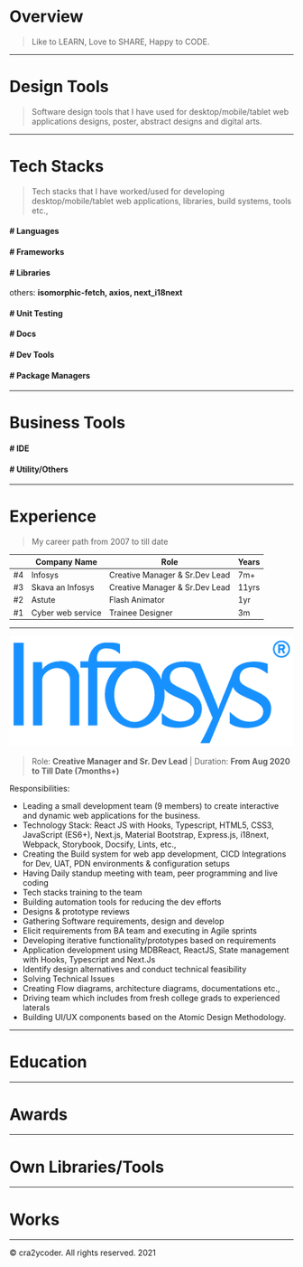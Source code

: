 # Overview

> Like to LEARN, Love to SHARE, Happy to CODE.

<div id="detail-card-wrapper" class="details-card-wrapper"></div>

<hr />

# Design Tools

> Software design tools that I have used for desktop/mobile/tablet web applications designs, poster, abstract designs and digital arts.

<div id="designtools" class="logo-wrapper"></div>

<hr />

# Tech Stacks

> Tech stacks that I have worked/used for developing desktop/mobile/tablet web applications, libraries, build systems, tools etc.,

#### # Languages

<div id="languages" class="logo-wrapper"></div>

#### # Frameworks

<div id="frameworks" class="logo-wrapper"></div>

#### # Libraries

<div id="libraries" class="logo-wrapper"></div>

others: **isomorphic-fetch, axios, next_i18next**

#### # Unit Testing

<div id="unittesting" class="logo-wrapper"></div>

#### # Docs

<div id="docs" class="logo-wrapper"></div>

#### # Dev Tools

<div id="devtools" class="logo-wrapper"></div>

#### # Package Managers

<div id="packagemanagers" class="logo-wrapper"></div>

<hr />

# Business Tools

#### # IDE

<div id="ide" class="logo-wrapper"></div>

#### # Utility/Others

<div id="utility" class="logo-wrapper"></div>

<hr />

# Experience

> My career path from 2007 to till date

|     | Company Name      | Role                           | Years |
| --- | ----------------- | ------------------------------ | ----- |
| #4  | Infosys           | Creative Manager & Sr.Dev Lead | 7m+   |
| #3  | Skava an Infosys  | Creative Manager & Sr.Dev Lead | 11yrs |
| #2  | Astute            | Flash Animator                 | 1yr   |
| #1  | Cyber web service | Trainee Designer               | 3m    |

<hr />

<div class="tech-logo-img">
    <img src="./assets/logo_infy.jpg" />
</div>

> Role: **Creative Manager and Sr. Dev Lead** | Duration: **From Aug 2020 to Till Date (7months+)**

Responsibilities:

- Leading a small development team (9 members) to create interactive and dynamic web applications for the business.
- Technology Stack: React JS with Hooks, Typescript, HTML5, CSS3, JavaScript (ES6+), Next.js, Material Bootstrap, Express.js, i18next, Webpack, Storybook, Docsify, Lints, etc.,
- Creating the Build system for web app development, CICD Integrations for Dev, UAT, PDN environments & configuration setups
- Having Daily standup meeting with team, peer programming and live coding
- Tech stacks training to the team
- Building automation tools for reducing the dev efforts
- Designs & prototype reviews
- Gathering Software requirements, design and develop
- Elicit requirements from BA team and executing in Agile sprints
- Developing iterative functionality/prototypes based on requirements
- Application development using MDBReact, ReactJS, State management with Hooks, Typescript and Next.Js
- Identify design alternatives and conduct technical feasibility
- Solving Technical Issues
- Creating Flow diagrams, architecture diagrams, documentations etc.,
- Driving team which includes from fresh college grads to experienced laterals
- Building UI/UX components based on the Atomic Design Methodology.

<hr />

# Education

<hr />

# Awards

<hr />

# Own Libraries/Tools

<hr />

# Works

<hr />

<div id="design-tools">
</div>

<p>
© cra2ycoder. All rights reserved. 2021
</p>
